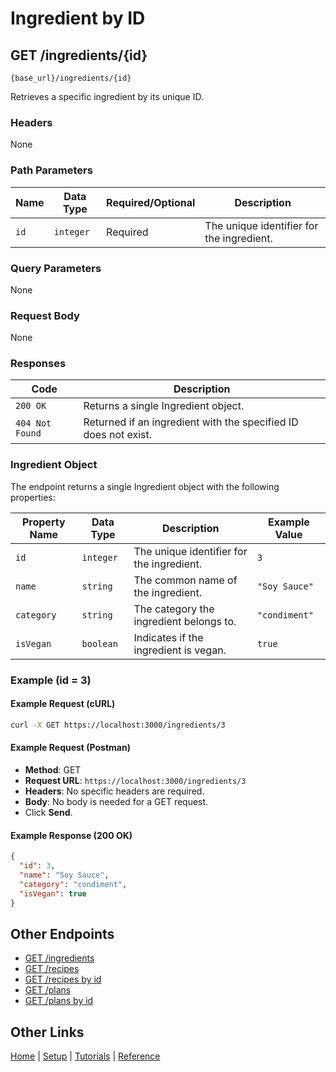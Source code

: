# Ingredient by ID

## GET /ingredients/{id}

`{base_url}/ingredients/{id}`

Retrieves a specific ingredient by its unique ID.

### Headers

None

### Path Parameters

| Name | Data Type | Required/Optional | Description |
| --- | --- | --- | --- |
| `id` | `integer` | Required | The unique identifier for the ingredient.  |

### Query Parameters

None

### Request Body

None

### Responses

| Code | Description |
| --- | --- |
| `200 OK` | Returns a single Ingredient object.  |
| `404 Not Found` | Returned if an ingredient with the specified ID does not exist.  |

### Ingredient Object

The endpoint returns a single Ingredient object with the following properties:

| Property Name | Data Type | Description | Example Value |
| --- | --- | --- | --- |
| `id` | `integer` | The unique identifier for the ingredient.  | `3` |
| `name` | `string` | The common name of the ingredient.  | `"Soy Sauce"` |
| `category`| `string` | The category the ingredient belongs to.  | `"condiment"` |
| `isVegan` | `boolean` | Indicates if the ingredient is vegan.  | `true` |

### Example (id = 3)

#### Example Request (cURL)

```sh
curl -X GET https://localhost:3000/ingredients/3
```

#### Example Request (Postman)

* **Method**: GET
* **Request URL**: `https://localhost:3000/ingredients/3`
* **Headers**: No specific headers are required.
* **Body**: No body is needed for a GET request.
* Click **Send**.

#### Example Response (200 OK)

```json
{ 
  "id": 3, 
  "name": "Soy Sauce", 
  "category": "condiment", 
  "isVegan": true 
}
```

## Other Endpoints

* [GET /ingredients](../reference/mmGET-ingredients.md)
* [GET /recipes](../reference/mmGET-recipes.md)
* [GET /recipes by id](../reference/mmGET-recipes-id.md)
* [GET /plans](../reference/mmGET-plans.md)
* [GET /plans by id](../reference/mmGET-plans-id.md)

## Other Links

[Home](../index.md) | [Setup](../mmprefland.md) | [Tutorials](../mmtutorial.md)  |  [Reference](../mmref.md)
